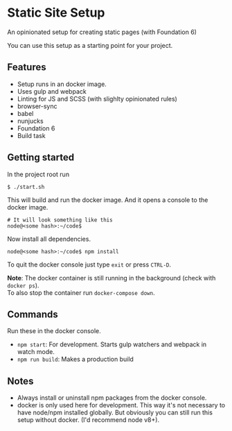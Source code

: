 # Static Site Setup

An opinionated setup for creating static pages (with Foundation 6)

You can use this setup as a starting point for your project.  

## Features

- Setup runs in an docker image.
- Uses gulp and webpack
- Linting for JS and SCSS (with slighlty opinionated rules)
- browser-sync
- babel
- nunjucks
- Foundation 6
- Build task

## Getting started

In the project root run

	$ ./start.sh

This will build and run the docker image. And it opens a console to the docker image.

	# It will look something like this
	node@<some hash>:~/code$


Now install all dependencies.

	node@<some hash>:~/code$ npm install
	
To quit the docker console just type `exit` or press `CTRL-D`.

**Note**: The docker container is still running in the background (check with `docker ps`).  
To also stop the container run `docker-compose down`. 

## Commands
Run these in the docker console.

- `npm start`: For development. Starts gulp watchers and webpack in watch mode.
- `npm run build`: Makes a production build

## Notes 
- Always install or uninstall npm packages from the docker console.
- docker is only used here for development. This way it's not necessary to have node/npm installed globally. But obviously you can still run this setup without docker. (I'd recommend node v8+).
